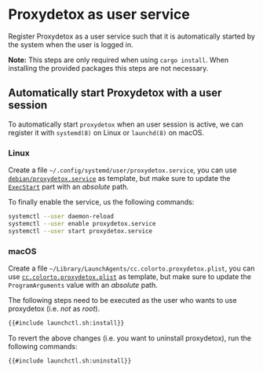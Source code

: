 # Proxydetox as user service

Register Proxydetox as a user service such that it is automatically started by
the system when the user is logged in.

**Note:** This steps are only required when using `cargo install`. When installing the provided
packages this steps are not necessary.

## Automatically start Proxydetox with a user session

To automatically start `proxydetox` when an user session is active, we can
register it with `systemd(8)` on Linux or `launchd(8)` on macOS.

### Linux

Create a file `~/.config/systemd/user/proxydetox.service`, you can use
[`debian/proxydetox.service`][service] as template, but make sure to update the
[`ExecStart`][execstart] part with an _absolute_ path.

To finally enable the service, us the following commands:

```sh
systemctl --user daemon-reload
systemctl --user enable proxydetox.service
systemctl --user start proxydetox.service
```

### macOS

Create a file `~/Library/LaunchAgents/cc.colorto.proxydetox.plist`, you can use
[`cc.colorto.proxydetox.plist`][plist] as template, but make sure to update the
`ProgramArguments` value with an _absolute_ path.

The following steps need to be executed as the user who wants to use proxydetox (i.e. _not_ as
_root_).

```sh
{{#include launchctl.sh:install}}
```

To revert the above changes (i.e. you want to uninstall proxydetox), run the following commands:

```sh
{{#include launchctl.sh:uninstall}}
```

[service]: https://github.com/kiron1/proxydetox/blob/main/debian/proxydetox.service "proxydetox.service file"
[execstart]: https://man7.org/linux/man-pages/man5/systemd.service.5.html "man 5 systemd.service"
[plist]: https://github.com/kiron1/proxydetox/blob/main/pkg/macos/cc.colorto.proxydetox.plist "proxydetox launchd plist file"
